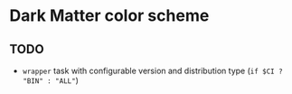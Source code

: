 # Dark Matter color scheme

## TODO

- `wrapper` task with configurable version and distribution type (`if $CI ? "BIN" : "ALL"`)
